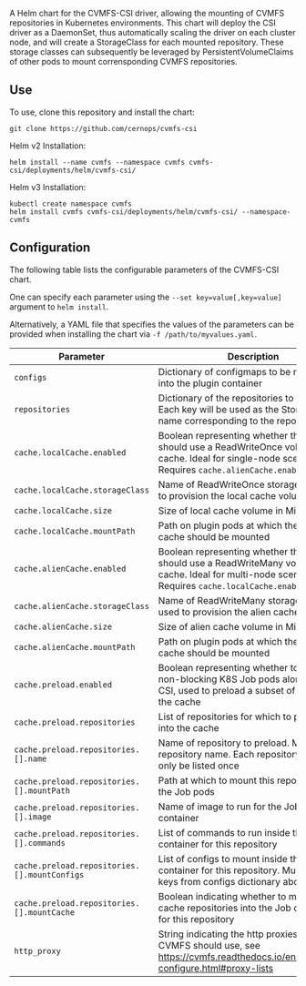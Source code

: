 A Helm chart for the CVMFS-CSI driver, allowing the mounting of CVMFS repositories in Kubernetes environments. This chart will deploy the CSI driver as a DaemonSet, thus automatically scaling the driver on each cluster node, and will create a StorageClass for each mounted repository. These storage classes can subsequently be leveraged by PersistentVolumeClaims of other pods to mount corrensponding CVMFS repositories.

## Use

To use, clone this repository and install the chart:
```
git clone https://github.com/cernops/cvmfs-csi
```
Helm v2 Installation:
```
helm install --name cvmfs --namespace cvmfs cvmfs-csi/deployments/helm/cvmfs-csi/
```
Helm v3 Installation:
```
kubectl create namespace cvmfs
helm install cvmfs cvmfs-csi/deployments/helm/cvmfs-csi/ --namespace-cvmfs
```

## Configuration

The following table lists the configurable parameters of the CVMFS-CSI chart.

One can specify each parameter using the `--set key=value[,key=value]` argument to `helm install`.

Alternatively, a YAML file that specifies the values of the parameters can be provided when installing the chart via `-f /path/to/myvalues.yaml`.


| Parameter                                    | Description                                                                                                                                                         |
|----------------------------------------------|---------------------------------------------------------------------------------------------------------------------------------------------------------------------|
| `configs`                                    | Dictionary of configmaps to be mounted into the plugin container                                                                                                    |
| `repositories`                               | Dictionary of the repositories to mount. Each key will be used as the StorageClass name corresponding to the repository                                             |
| `cache.localCache.enabled`                   | Boolean representing whether the plugin should use a ReadWriteOnce volume for its cache. Ideal for single-node scenarios. Requires `cache.alienCache.enabled=false` |
| `cache.localCache.storageClass`              | Name of ReadWriteOnce storage class used to provision the local cache volume                                                                                        |
| `cache.localCache.size`                      | Size of local cache volume in Mi                                                                                                                                    |
| `cache.localCache.mountPath`                 | Path on plugin pods at which the local cache should be mounted                                                                                                      |
| `cache.alienCache.enabled`                   | Boolean representing whether the plugin should use a ReadWriteMany volume for its cache. Ideal for multi-node scenarios.  Requires `cache.localCache.enabled=false` |
| `cache.alienCache.storageClass`              | Name of ReadWriteMany storage class used to provision the alien cache volume                                                                                        |
| `cache.alienCache.size`                      | Size of alien cache volume in Mi                                                                                                                                    |
| `cache.alienCache.mountPath`                 | Path on plugin pods at which the alien cache should be mounted                                                                                                      |
| `cache.preload.enabled`                      | Boolean representing whether to deploy non-blocking K8S Job pods alongside the CSI, used to preload a subset of data into the cache                                 |
| `cache.preload.repositories`                 | List of repositories for which to preload data into the cache                                                                                                       |
| `cache.preload.repositories.[].name`         | Name of repository to preload. Must be a repository name. Each repository should only be listed once                                                                |
| `cache.preload.repositories.[].mountPath`    | Path at which to mount this repository on the Job pods                                                                                                              |
| `cache.preload.repositories.[].image`        | Name of image to run for the Job pod container                                                                                                                      |
| `cache.preload.repositories.[].commands`     | List of commands to run inside the Job pod container for this repository                                                                                            |
| `cache.preload.repositories.[].mountConfigs` | List of configs to mount inside the Job pod container for this repository. Must be list of keys from configs dictionary above                                       |
| `cache.preload.repositories.[].mountCache`   | Boolean indicating whether to mount the cache repositories into the Job container for this repository                                                               |
| `http_proxy`                                 | String indicating the http proxies that CVMFS should use, see <https://cvmfs.readthedocs.io/en/stable/cpt-configure.html#proxy-lists>                               |
